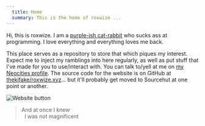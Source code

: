 ```yaml
---
  title: Home
  summary: This is the home of roxwize ...
---
```

Hi, this is <span class="t3t3">roxwize</span>. I am a [purple-ish cat-rabbit](me.html) who sucks ass at programming. I love everything and everything loves me back.

This place serves as a repository to store that which piques my interest. Expect me to inject my ramblings into here regularly, as well as put stuff that I've made for you to use/interact with. You can talk to/yell at me on [my Neocities profile](https://neocities.org/site/hoylecake). The source code for the website is on GitHub at [thekifake/roxwize.xyz](https://github.com/thekifake/roxwize.xyz)... but it'll probably get moved to Sourcehut at one point or another.

<img src="../static/img/button.png" alt="Website button" title="Website button" class="btn" /><br />

<blockquote>
  And at once I knew<br />
  &nbsp;&nbsp;I was not magnificent
</blockquote>
